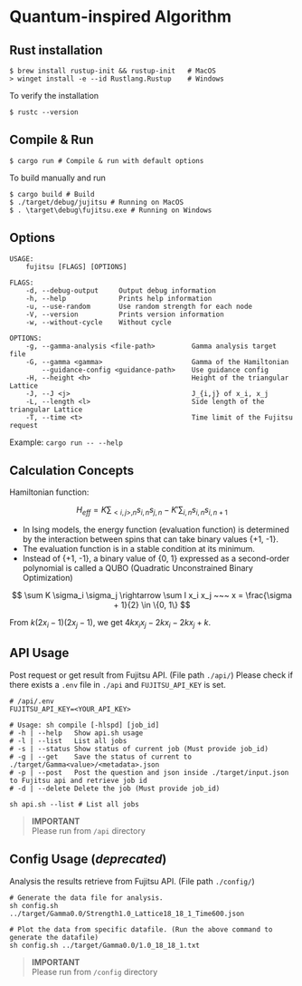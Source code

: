 # Quantum-inspired Algorithm

## Rust installation

```shell
$ brew install rustup-init && rustup-init   # MacOS
> winget install -e --id Rustlang.Rustup    # Windows
```

To verify the installation

```shell
$ rustc --version
```

## Compile & Run

```shell
$ cargo run # Compile & run with default options
```

To build manually and run

```shell
$ cargo build # Build
$ ./target/debug/jujitsu # Running on MacOS
$ . \target\debug\fujitsu.exe # Running on Windows
```

## Options

```groff
USAGE:
    fujitsu [FLAGS] [OPTIONS]

FLAGS:
    -d, --debug-output     Output debug information
    -h, --help             Prints help information
    -u, --use-random       Use random strength for each node
    -V, --version          Prints version information
    -w, --without-cycle    Without cycle

OPTIONS:
    -g, --gamma-analysis <file-path>         Gamma analysis target file
    -G, --gamma <gamma>                      Gamma of the Hamiltonian
        --guidance-config <guidance-path>    Use guidance config
    -H, --height <h>                         Height of the triangular Lattice
    -J, --J <j>                              J_{i,j} of x_i, x_j
    -L, --length <l>                         Side length of the triangular Lattice
    -T, --time <t>                           Time limit of the Fujitsu request
```

Example: `cargo run -- --help`

## Calculation Concepts

Hamiltonian function:

$$
H_{eff} = K \sum_{<i, j>, n} s_{i, n}s_{j, n}  - K' \sum_{i, n} s_{i, n} s_{i, n+1}
$$

- In Ising models, the energy function (evaluation function) is determined by the interaction between spins that can take binary values {+1, -1}.
- The evaluation function is in a stable condition at its minimum.
- Instead of {+1, -1}, a binary value of {0, 1} expressed as a second-order polynomial
  is called a QUBO (Quadratic Unconstrained Binary Optimization)

$$
\sum K \sigma_i \sigma_j \rightarrow \sum I x_i x_j ~~~
x = \frac{\sigma + 1}{2} \in \{0, 1\}
$$

From $k(2x_i - 1)(2x_j - 1)$, we get $4kx_ix_j - 2kx_i - 2kx_j + k$.

## API Usage

Post request or get result from Fujitsu API. (File path `./api/`) Please check if there exists a `.env` file in `./api` and `FUJITSU_API_KEY` is set.

```dosini
# /api/.env
FUJITSU_API_KEY=<YOUR_API_KEY>
```

```shell
# Usage: sh compile [-hlspd] [job_id]
# -h | --help   Show api.sh usage
# -l | --list   List all jobs
# -s | --status Show status of current job (Must provide job_id)
# -g | --get    Save the status of current to ./target/Gamma<value>/<metadata>.json
# -p | --post   Post the question and json inside ./target/input.json to Fujitsu api and retrieve job id
# -d | --delete Delete the job (Must provide job_id)

sh api.sh --list # List all jobs
```

> **IMPORTANT**  
> Please run from `/api` directory

## Config Usage (_deprecated_)

Analysis the results retrieve from Fujitsu API. (File path `./config/`)

```shell
# Generate the data file for analysis.
sh config.sh ../target/Gamma0.0/Strength1.0_Lattice18_18_1_Time600.json

# Plot the data from specific datafile. (Run the above command to generate the datafile)
sh config.sh ../target/Gamma0.0/1.0_18_18_1.txt
```

> **IMPORTANT**  
> Please run from `/config` directory
